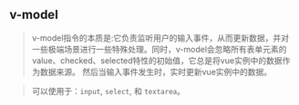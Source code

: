 ## v-model
>v-model指令的本质是:它负责监听用户的输入事件，从而更新数据，并对一些极端场景进行一些特殊处理。同时，v-model会忽略所有表单元素的value、checked、selected特性的初始值，它总是将vue实例中的数据作为数据来源。 然后当输入事件发生时，实时更新vue实例中的数据。

>可以使用于：`input`, `select`, 和 `textarea`。
